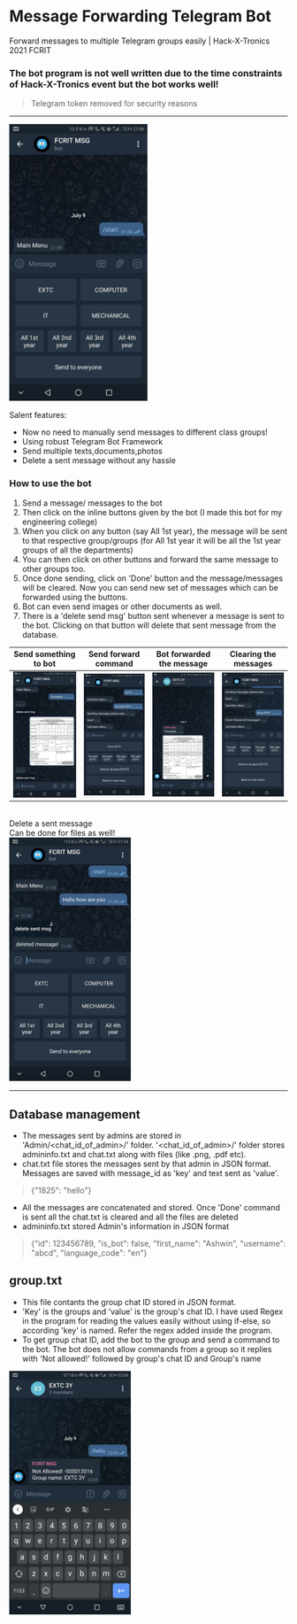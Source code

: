 # Message Forwarding Telegram Bot
Forward messages to multiple Telegram groups easily | Hack-X-Tronics 2021 FCRIT

### The bot program is not well written due to the time constraints of Hack-X-Tronics event but the bot works well!
> Telegram token removed for security reasons
---
<img src="https://github.com/ashvnv/Message-Forwarding-Telegram-Bot/blob/main/pics/sending%20msg%20pics/photo_2021-07-09_21-22-53.jpg?raw=true" width=250>

Salent features:
- Now no need to manually send messages to different class groups!
- Using robust Telegram Bot Framework
- Send multiple texts,documents,photos
- Delete a sent message without any hassle

### How to use the bot
1. Send a message/ messages to the bot
2. Then click on the inline buttons given by the bot (I made this bot for my engineering college)
3. When you click on any button (say All 1st year), the message will be sent to that respective group/groups (for All 1st year it will be all the 1st year groups of all the departments)
4. You can then click on other buttons and forward the same message to other groups too.
5. Once done sending, click on 'Done' button and the message/messages will be cleared. Now you can send new set of messages which can be forwarded using the buttons.
6. Bot can even send images or other documents as well.
7. There is a 'delete send msg' button sent whenever a message is sent to the bot. Clicking on that button will delete that sent message from the database.


Send something to bot  |  Send forward command  | Bot forwarded the message | Clearing the messages
:-------------------------:|:-------------------------:|:-------------------------:|:-------------------------:
<img src="https://github.com/ashvnv/Message-Forwarding-Telegram-Bot/blob/main/pics/sending%20msg%20pics/photo_2021-07-09_21-22-56.jpg?raw=true" width=220> | <img src="https://github.com/ashvnv/Message-Forwarding-Telegram-Bot/blob/main/pics/sending%20msg%20pics/photo_2021-07-09_21-23-00.jpg?raw=true" width=220> | <img src="https://github.com/ashvnv/Message-Forwarding-Telegram-Bot/blob/main/pics/sending%20msg%20pics/photo_2021-07-09_21-23-02.jpg?raw=true" width=220> | <img src="https://github.com/ashvnv/Message-Forwarding-Telegram-Bot/blob/main/pics/sending%20msg%20pics/photo_2021-07-09_21-23-04.jpg?raw=true" width=220>
</br>
Delete a sent message</br>Can be done for files as well!</br>
<img src="https://github.com/ashvnv/Message-Forwarding-Telegram-Bot/blob/main/pics/sending%20msg%20pics/photo_2021-07-09_21-35-12.jpg?raw=true" width=220>

---

## Database management
- The messages sent by admins are stored in 'Admin/<chat_id_of_admin>/' folder. '<chat_id_of_admin>/' folder stores admininfo.txt and chat.txt along with files (like .png, .pdf etc).
- chat.txt file stores the messages sent by that admin in JSON format. Messages are saved with message_id as 'key' and text sent as 'value'.
> {"1825": "hello"}
- All the messages are concatenated and stored. Once 'Done' command is sent all the chat.txt is cleared and all the files are deleted
- admininfo.txt stored Admin's information in JSON format
> {"id": 123456789, "is_bot": false, "first_name": "Ashwin", "username": "abcd", "language_code": "en"}

## group.txt
- This file contants the group chat ID stored in JSON format.
- 'Key' is the groups and 'value' is the group's chat ID. I have used Regex in the program for reading the values easily without using if-else, so according 'key' is named. Refer the regex added inside the program.
- To get group chat ID, add the bot to the group and send a command to the bot. The bot does not allow commands from a group so it replies with 'Not allowed!' followed by group's chat ID and Group's name
<img src="https://github.com/ashvnv/Message-Forwarding-Telegram-Bot/blob/main/pics/sending%20msg%20pics/photo_2021-07-09_22-13-02.jpg?raw=true" width=220>
